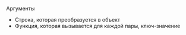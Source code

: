 Аргументы
- Строка, которая преобразуется в объект
- Функция, которая вызывается для каждой пары, ключ-значение